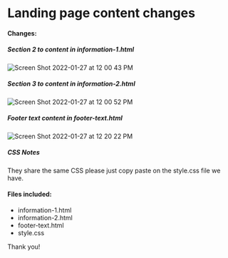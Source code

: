 Landing page content changes
=====

#### Changes: 
##### Section 2 to content in information-1.html
  ![Screen Shot 2022-01-27 at 12 00 43 PM](https://user-images.githubusercontent.com/55944930/151329227-9df0dd34-102e-4133-97a5-3d1f116d8be6.png)

##### Section 3 to content in information-2.html
![Screen Shot 2022-01-27 at 12 00 52 PM](https://user-images.githubusercontent.com/55944930/151329348-6fe777a7-88e6-48ef-ac7b-b51739e04582.png)


##### Footer text content in footer-text.html
![Screen Shot 2022-01-27 at 12 20 22 PM](https://user-images.githubusercontent.com/55944930/151329588-de562bd6-498e-454b-8ed7-4b088b67cdbe.png)

##### CSS Notes
They share the same CSS please just copy paste on the style.css file we have.

#### Files included:
* information-1.html
* information-2.html
* footer-text.html
* style.css


Thank you!
